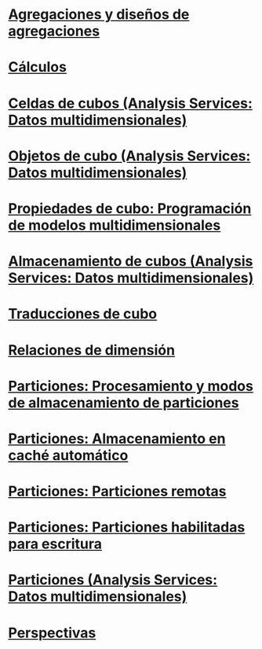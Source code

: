 # [Agregaciones y diseños de agregaciones](aggregations-and-aggregation-designs.md)
# [Cálculos](calculations.md)
# [Celdas de cubos (Analysis Services: Datos multidimensionales)](cube-cells-analysis-services-multidimensional-data.md)
# [Objetos de cubo (Analysis Services: Datos multidimensionales)](cube-objects-analysis-services-multidimensional-data.md)
# [Propiedades de cubo: Programación de modelos multidimensionales](cube-properties-multidimensional-model-programming.md)
# [Almacenamiento de cubos (Analysis Services: Datos multidimensionales)](cube-storage-analysis-services-multidimensional-data.md)
# [Traducciones de cubo](cube-translations.md)
# [Relaciones de dimensión](dimension-relationships.md)
# [Particiones: Procesamiento y modos de almacenamiento de particiones](partitions-partition-storage-modes-and-processing.md)
# [Particiones: Almacenamiento en caché automático](partitions-proactive-caching.md)
# [Particiones: Particiones remotas](partitions-remote-partitions.md)
# [Particiones: Particiones habilitadas para escritura](partitions-write-enabled-partitions.md)
# [Particiones (Analysis Services: Datos multidimensionales)](partitions-analysis-services-multidimensional-data.md)
# [Perspectivas](perspectives.md)
